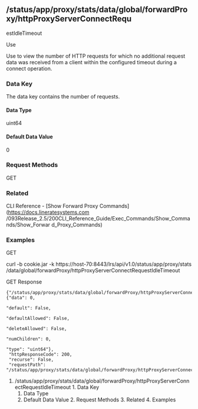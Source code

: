 ## /status/app/proxy/stats/data/global/forwardProxy/httpProxyServerConnectRequ
estIdleTimeout

Use

Use to view the number of HTTP requests for which no additional request data
was received from a client within the configured timeout during a connect
operation.

### Data Key

The data key contains the number of requests.

#### Data Type

uint64

#### Default Data Value

0

### Request Methods

GET

### Related

CLI Reference - [Show Forward Proxy Commands](https://docs.lineratesystems.com
/093Release_2.5/200CLI_Reference_Guide/Exec_Commands/Show_Commands/Show_Forwar
d_Proxy_Commands)

### Examples

GET

curl -b cookie.jar -k https://host-70:8443/lrs/api/v1.0/status/app/proxy/stats
/data/global/forwardProxy/httpProxyServerConnectRequestIdleTimeout

GET Response

    
    {"/status/app/proxy/stats/data/global/forwardProxy/httpProxyServerConnectRequestIdleTimeout": {"data": 0,
                                                                                                    "default": False,
                                                                                                    "defaultAllowed": False,
                                                                                                    "deleteAllowed": False,
                                                                                                    "numChildren": 0,
                                                                                                    "type": "uint64"},
     "httpResponseCode": 200,
     "recurse": False,
     "requestPath": "/status/app/proxy/stats/data/global/forwardProxy/httpProxyServerConnectRequestIdleTimeout"}
    

  1. /status/app/proxy/stats/data/global/forwardProxy/httpProxyServerConnectRequestIdleTimeout
    1. Data Key
      1. Data Type
      2. Default Data Value
    2. Request Methods
    3. Related
    4. Examples

